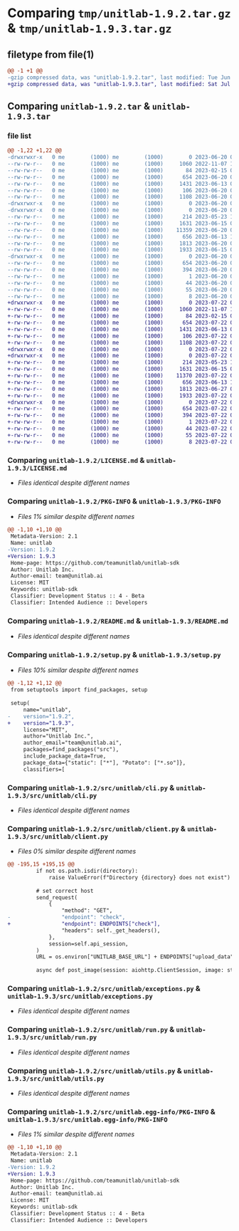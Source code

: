 # Comparing `tmp/unitlab-1.9.2.tar.gz` & `tmp/unitlab-1.9.3.tar.gz`

## filetype from file(1)

```diff
@@ -1 +1 @@
-gzip compressed data, was "unitlab-1.9.2.tar", last modified: Tue Jun 20 09:38:54 2023, max compression
+gzip compressed data, was "unitlab-1.9.3.tar", last modified: Sat Jul 22 07:59:06 2023, max compression
```

## Comparing `unitlab-1.9.2.tar` & `unitlab-1.9.3.tar`

### file list

```diff
@@ -1,22 +1,22 @@
-drwxrwxr-x   0 me        (1000) me        (1000)        0 2023-06-20 09:38:54.479501 unitlab-1.9.2/
--rw-rw-r--   0 me        (1000) me        (1000)     1060 2022-11-07 13:04:44.000000 unitlab-1.9.2/LICENSE.md
--rw-rw-r--   0 me        (1000) me        (1000)       84 2023-02-15 09:26:00.000000 unitlab-1.9.2/MANIFEST.in
--rw-rw-r--   0 me        (1000) me        (1000)      654 2023-06-20 09:38:54.479501 unitlab-1.9.2/PKG-INFO
--rw-rw-r--   0 me        (1000) me        (1000)     1431 2023-06-13 08:13:23.000000 unitlab-1.9.2/README.md
--rw-rw-r--   0 me        (1000) me        (1000)      106 2023-06-20 09:38:54.479501 unitlab-1.9.2/setup.cfg
--rw-rw-r--   0 me        (1000) me        (1000)     1108 2023-06-20 09:38:32.000000 unitlab-1.9.2/setup.py
-drwxrwxr-x   0 me        (1000) me        (1000)        0 2023-06-20 09:38:54.475513 unitlab-1.9.2/src/
-drwxrwxr-x   0 me        (1000) me        (1000)        0 2023-06-20 09:38:54.475513 unitlab-1.9.2/src/unitlab/
--rw-rw-r--   0 me        (1000) me        (1000)      214 2023-05-23 13:05:07.000000 unitlab-1.9.2/src/unitlab/__init__.py
--rw-rw-r--   0 me        (1000) me        (1000)     1631 2023-06-15 09:37:56.000000 unitlab-1.9.2/src/unitlab/cli.py
--rw-rw-r--   0 me        (1000) me        (1000)    11359 2023-06-20 09:34:47.000000 unitlab-1.9.2/src/unitlab/client.py
--rw-rw-r--   0 me        (1000) me        (1000)      656 2023-06-13 10:04:19.000000 unitlab-1.9.2/src/unitlab/exceptions.py
--rw-rw-r--   0 me        (1000) me        (1000)     1813 2023-06-20 09:36:47.000000 unitlab-1.9.2/src/unitlab/run.py
--rw-rw-r--   0 me        (1000) me        (1000)     1933 2023-06-15 09:38:00.000000 unitlab-1.9.2/src/unitlab/utils.py
-drwxrwxr-x   0 me        (1000) me        (1000)        0 2023-06-20 09:38:54.479501 unitlab-1.9.2/src/unitlab.egg-info/
--rw-rw-r--   0 me        (1000) me        (1000)      654 2023-06-20 09:38:54.000000 unitlab-1.9.2/src/unitlab.egg-info/PKG-INFO
--rw-rw-r--   0 me        (1000) me        (1000)      394 2023-06-20 09:38:54.000000 unitlab-1.9.2/src/unitlab.egg-info/SOURCES.txt
--rw-rw-r--   0 me        (1000) me        (1000)        1 2023-06-20 09:38:54.000000 unitlab-1.9.2/src/unitlab.egg-info/dependency_links.txt
--rw-rw-r--   0 me        (1000) me        (1000)       44 2023-06-20 09:38:54.000000 unitlab-1.9.2/src/unitlab.egg-info/entry_points.txt
--rw-rw-r--   0 me        (1000) me        (1000)       55 2023-06-20 09:38:54.000000 unitlab-1.9.2/src/unitlab.egg-info/requires.txt
--rw-rw-r--   0 me        (1000) me        (1000)        8 2023-06-20 09:38:54.000000 unitlab-1.9.2/src/unitlab.egg-info/top_level.txt
+drwxrwxr-x   0 me        (1000) me        (1000)        0 2023-07-22 07:59:06.137505 unitlab-1.9.3/
+-rw-rw-r--   0 me        (1000) me        (1000)     1060 2022-11-07 13:04:44.000000 unitlab-1.9.3/LICENSE.md
+-rw-rw-r--   0 me        (1000) me        (1000)       84 2023-02-15 09:26:00.000000 unitlab-1.9.3/MANIFEST.in
+-rw-rw-r--   0 me        (1000) me        (1000)      654 2023-07-22 07:59:06.137505 unitlab-1.9.3/PKG-INFO
+-rw-rw-r--   0 me        (1000) me        (1000)     1431 2023-06-13 08:13:23.000000 unitlab-1.9.3/README.md
+-rw-rw-r--   0 me        (1000) me        (1000)      106 2023-07-22 07:59:06.137505 unitlab-1.9.3/setup.cfg
+-rw-rw-r--   0 me        (1000) me        (1000)     1108 2023-07-22 07:58:54.000000 unitlab-1.9.3/setup.py
+drwxrwxr-x   0 me        (1000) me        (1000)        0 2023-07-22 07:59:06.133505 unitlab-1.9.3/src/
+drwxrwxr-x   0 me        (1000) me        (1000)        0 2023-07-22 07:59:06.137505 unitlab-1.9.3/src/unitlab/
+-rw-rw-r--   0 me        (1000) me        (1000)      214 2023-05-23 13:05:07.000000 unitlab-1.9.3/src/unitlab/__init__.py
+-rw-rw-r--   0 me        (1000) me        (1000)     1631 2023-06-15 09:37:56.000000 unitlab-1.9.3/src/unitlab/cli.py
+-rw-rw-r--   0 me        (1000) me        (1000)    11370 2023-07-22 07:58:10.000000 unitlab-1.9.3/src/unitlab/client.py
+-rw-rw-r--   0 me        (1000) me        (1000)      656 2023-06-13 10:04:19.000000 unitlab-1.9.3/src/unitlab/exceptions.py
+-rw-rw-r--   0 me        (1000) me        (1000)     1813 2023-06-27 06:41:01.000000 unitlab-1.9.3/src/unitlab/run.py
+-rw-rw-r--   0 me        (1000) me        (1000)     1933 2023-07-22 07:56:31.000000 unitlab-1.9.3/src/unitlab/utils.py
+drwxrwxr-x   0 me        (1000) me        (1000)        0 2023-07-22 07:59:06.137505 unitlab-1.9.3/src/unitlab.egg-info/
+-rw-rw-r--   0 me        (1000) me        (1000)      654 2023-07-22 07:59:06.000000 unitlab-1.9.3/src/unitlab.egg-info/PKG-INFO
+-rw-rw-r--   0 me        (1000) me        (1000)      394 2023-07-22 07:59:06.000000 unitlab-1.9.3/src/unitlab.egg-info/SOURCES.txt
+-rw-rw-r--   0 me        (1000) me        (1000)        1 2023-07-22 07:59:06.000000 unitlab-1.9.3/src/unitlab.egg-info/dependency_links.txt
+-rw-rw-r--   0 me        (1000) me        (1000)       44 2023-07-22 07:59:06.000000 unitlab-1.9.3/src/unitlab.egg-info/entry_points.txt
+-rw-rw-r--   0 me        (1000) me        (1000)       55 2023-07-22 07:59:06.000000 unitlab-1.9.3/src/unitlab.egg-info/requires.txt
+-rw-rw-r--   0 me        (1000) me        (1000)        8 2023-07-22 07:59:06.000000 unitlab-1.9.3/src/unitlab.egg-info/top_level.txt
```

### Comparing `unitlab-1.9.2/LICENSE.md` & `unitlab-1.9.3/LICENSE.md`

 * *Files identical despite different names*

### Comparing `unitlab-1.9.2/PKG-INFO` & `unitlab-1.9.3/PKG-INFO`

 * *Files 1% similar despite different names*

```diff
@@ -1,10 +1,10 @@
 Metadata-Version: 2.1
 Name: unitlab
-Version: 1.9.2
+Version: 1.9.3
 Home-page: https://github.com/teamunitlab/unitlab-sdk
 Author: Unitlab Inc.
 Author-email: team@unitlab.ai
 License: MIT
 Keywords: unitlab-sdk
 Classifier: Development Status :: 4 - Beta
 Classifier: Intended Audience :: Developers
```

### Comparing `unitlab-1.9.2/README.md` & `unitlab-1.9.3/README.md`

 * *Files identical despite different names*

### Comparing `unitlab-1.9.2/setup.py` & `unitlab-1.9.3/setup.py`

 * *Files 10% similar despite different names*

```diff
@@ -1,12 +1,12 @@
 from setuptools import find_packages, setup
 
 setup(
     name="unitlab",
-    version="1.9.2",
+    version="1.9.3",
     license="MIT",
     author="Unitlab Inc.",
     author_email="team@unitlab.ai",
     packages=find_packages("src"),
     include_package_data=True,
     package_data={"static": ["*"], "Potato": ["*.so"]},
     classifiers=[
```

### Comparing `unitlab-1.9.2/src/unitlab/cli.py` & `unitlab-1.9.3/src/unitlab/cli.py`

 * *Files identical despite different names*

### Comparing `unitlab-1.9.2/src/unitlab/client.py` & `unitlab-1.9.3/src/unitlab/client.py`

 * *Files 0% similar despite different names*

```diff
@@ -195,15 +195,15 @@
         if not os.path.isdir(directory):
             raise ValueError(f"Directory {directory} does not exist")
 
         # set correct host
         send_request(
             {
                 "method": "GET",
-                "endpoint": "check",
+                "endpoint": ENDPOINTS["check"],
                 "headers": self._get_headers(),
             },
             session=self.api_session,
         )
         URL = os.environ["UNITLAB_BASE_URL"] + ENDPOINTS["upload_data"]
 
         async def post_image(session: aiohttp.ClientSession, image: str, task_id: str):
```

### Comparing `unitlab-1.9.2/src/unitlab/exceptions.py` & `unitlab-1.9.3/src/unitlab/exceptions.py`

 * *Files identical despite different names*

### Comparing `unitlab-1.9.2/src/unitlab/run.py` & `unitlab-1.9.3/src/unitlab/run.py`

 * *Files identical despite different names*

### Comparing `unitlab-1.9.2/src/unitlab/utils.py` & `unitlab-1.9.3/src/unitlab/utils.py`

 * *Files identical despite different names*

### Comparing `unitlab-1.9.2/src/unitlab.egg-info/PKG-INFO` & `unitlab-1.9.3/src/unitlab.egg-info/PKG-INFO`

 * *Files 1% similar despite different names*

```diff
@@ -1,10 +1,10 @@
 Metadata-Version: 2.1
 Name: unitlab
-Version: 1.9.2
+Version: 1.9.3
 Home-page: https://github.com/teamunitlab/unitlab-sdk
 Author: Unitlab Inc.
 Author-email: team@unitlab.ai
 License: MIT
 Keywords: unitlab-sdk
 Classifier: Development Status :: 4 - Beta
 Classifier: Intended Audience :: Developers
```

